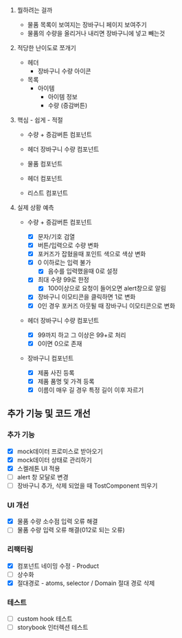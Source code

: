 1. 뭘하려는 걸까

   - 물품 목록이 보여지는 장바구니 페이지 보여주기
   - 물품의 수량을 올리거나 내리면 장바구니에 넣고 빼는것

2. 적당한 난이도로 쪼개기
   - 헤더
     - 장바구니 수량 아이콘
   - 목록
     - 아이템
       - 아이템 정보
       - 수량 (증감버튼)
3. 핵심 - 쉽게 - 적절

   - 수량 + 증감버튼 컴포넌트
   - 헤더 장바구니 수량 컴포넌트

   - 물품 컴포넌트
   - 헤더 컴포넌트
   - 리스트 컴포넌트

4. 실제 상황 예측

   - 수량 + 증감버튼 컴포넌트

     - [x] 문자/기호 검열
     - [x] 버튼/입력으로 수량 변화
     - [x] 포커즈가 잡혔을때 포인트 색으로 색상 변화
     - [x] 0 이하로는 입력 불가
       - [x] 음수를 입력했을때 0로 설정
     - [x] 최대 수량 99로 한정
       - [x] 100이상으로 요청이 들어오면 alert창으로 알림
     - [x] 장바구니 이모티콘을 클릭하면 1로 변화
     - [x] 0인 경우 포커즈 아웃될 때 장바구니 이모티콘으로 변화

   - 헤더 장바구니 수량 컴포넌트

     - [x] 99까지 하고 그 이상은 99+로 처리
     - [x] 0이면 0으로 존재

   - 장바구니 컴포넌트
     - [x] 제품 사진 등록
     - [x] 제품 품명 및 가격 등록
     - [x] 이름이 매우 길 경우 특정 길이 이후 자르기

## 추가 기능 및 코드 개선

### 추가 기능

- [x] mock데이터 프로미스로 받아오기
- [x] mock데이터 상태로 관리하기
- [x] 스켈레톤 UI 적용
- [ ] alert 창 모달로 변경
- [ ] 장바구니 추가, 삭제 되었을 때 TostComponent 띄우기

### UI 개선

- [x] 물품 수량 소수점 입력 오류 해결
- [ ] 물품 수량 입력 오류 해결(012로 되는 오류)

### 리팩터링

- [x] 컴포넌트 네이밍 수정 - Product
- [ ] 상수화
- [x] 절대경로 - atoms, selector / Domain 절대 경로 삭제

### 테스트

- [ ] custom hook 테스트
- [ ] storybook 인터렉션 테스트
